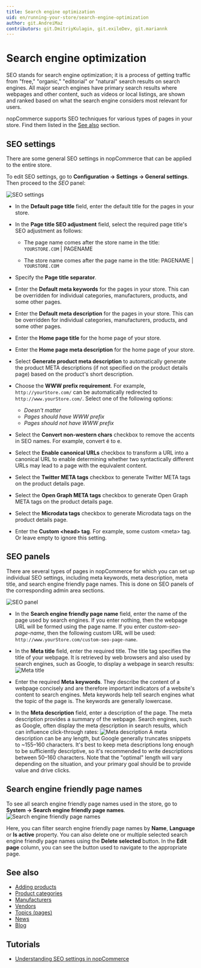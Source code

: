 ```yaml
---
title: Search engine optimization
uid: en/running-your-store/search-engine-optimization
author: git.AndreiMaz
contributors: git.DmitriyKulagin, git.exileDev, git.mariannk
---
```


# Search engine optimization

SEO stands for search engine optimization; it is a process of getting traffic from "free," "organic," "editorial" or "natural" search results on search engines. All major search engines have primary search results where webpages and other content, such as videos or local listings, are shown and ranked based on what the search engine considers most relevant for users.

nopCommerce supports SEO techniques for various types of pages in your store. Find them listed in the [See also](#see-also) section.

## SEO settings

There are some general SEO settings in nopCommerce that can be applied to the entire store.

To edit SEO settings, go to **Configuration → Settings → General settings**. Then proceed to the *SEO* panel:

![SEO settings](_static/search-engine-optimization/seo1.png)

- In the **Default page title** field, enter the default title for the pages in your store.
- In the **Page title SEO adjustment** field, select the required page title's SEO adjustment as follows:

  - The page name comes after the store name in the title:
  `YOURSTORE.COM` | PAGENAME

  - The store name comes after the page name in the title:
  PAGENAME | `YOURSTORE.COM`

- Specify the **Page title separator**.
- Enter the **Default meta keywords** for the pages in your store. This can be overridden for individual categories, manufacturers, products, and some other pages.
- Enter the **Default meta description** for the pages in your store. This can be overridden for individual categories, manufacturers, products, and some other pages.
- Enter the **Home page title** for the home page of your store.
- Enter the **Home page meta description** for the home page of your store.
- Select **Generate product meta description** to automatically generate the product META descriptions (if not specified on the product details page) based on the product's short description.
- Choose the **WWW prefix requirement**. For example, `http://yourStore.com/` can be automatically redirected to `http://www.yourStore.com/`. Select one of the following options:
  - *Doesn't matter*
  - *Pages should have WWW prefix*
  - *Pages should not have WWW prefix*
- Select the **Convert non-western chars** checkbox to remove the accents in SEO names. For example, convert é to e.
- Select the **Enable canonical URLs** checkbox to transform a URL into a canonical URL to enable determining whether two syntactically different URLs may lead to a page with the equivalent content.
- Select the **Twitter META tags** checkbox to generate Twitter META tags on the product details page.
- Select the **Open Graph META tags** checkbox to generate Open Graph META tags on the product details page.
- Select the **Microdata tags** checkbox to generate Microdata tags on the product details page.
- Enter the **Custom &#60;head&#62; tag**. For example, some custom &#60;meta&#62; tag. Or leave empty to ignore this setting.

## SEO panels

There are several types of pages in nopCommerce for which you can set up individual SEO settings, including meta keywords, meta description, meta title, and search engine friendly page names. This is done on SEO panels of the corresponding admin area sections.

![SEO panel](_static/search-engine-optimization/seo-panel.jpg)

- In the **Search engine friendly page name** field, enter the name of the page used by search engines. If you enter nothing, then the webpage URL will be formed using the page name. If you enter *custom-seo-page-name*, then the following custom URL will be used: `http://www.yourStore.com/custom-seo-page-name`.

- In the **Meta title** field, enter the required title. The title tag specifies the title of your webpage. It is retrieved by web browsers and also used by search engines, such as Google, to display a webpage in search results:
  ![Meta title](_static/search-engine-optimization/meta-title.jpg)

- Enter the required **Meta keywords**. They describe the content of a webpage concisely and are therefore important indicators of a website's content to search engines. Meta keywords help tell search engines what the topic of the page is. The keywords are generally lowercase.

- In the **Meta description** field, enter a description of the page. The meta description provides a summary of the webpage. Search engines, such as Google, often display the meta description in search results, which can influence click-through rates:
  ![Meta description](_static/search-engine-optimization/meta-description.jpg)
  A meta description can be any length, but Google generally truncates snippets to ~155–160 characters. It's best to keep meta descriptions long enough to be sufficiently descriptive, so it's recommended to write descriptions between 50–160 characters. Note that the "optimal" length will vary depending on the situation, and your primary goal should be to provide value and drive clicks.
  
## Search engine friendly page names

To see all search engine friendly page names used in the store, go to **System → Search engine friendly page names**.
![Search engine friendly page names](_static/search-engine-optimization/seo-page-names-list.jpg)

Here, you can filter search engine friendly page names by **Name**, **Language** or **Is active** property. You can also delete one or multiple selected search engine friendly page names using the **Delete selected** button. In the **Edit page** column, you can see the button used to navigate to the appropriate page.

## See also

- [Adding products](xref:en/running-your-store/catalog/products/add-products)
- [Product categories](xref:en/running-your-store/catalog/categories)
- [Manufacturers](xref:en/running-your-store/catalog/manufacturers)
- [Vendors](xref:en/running-your-store/vendor-management)
- [Topics (pages)](xref:en/running-your-store/content-management/topics-pages)
- [News](xref:en/running-your-store/content-management/news)
- [Blog](xref:en/running-your-store/content-management/blog)

## Tutorials

- [Understanding SEO settings in nopCommerce](https://youtu.be/UxqM_nJyv1Q)
